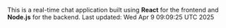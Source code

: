 This is a real-time chat application built using **React** for the frontend and **Node.js** for the backend.
Last updated: Wed Apr  9 09:09:25 UTC 2025
